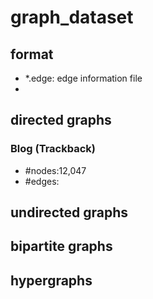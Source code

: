 # graph_dataset
## format
* \*.edge: edge information file
* 
## directed graphs
### Blog (Trackback)
* \#nodes:12,047
* \#edges:
## undirected graphs
## bipartite graphs
## hypergraphs
